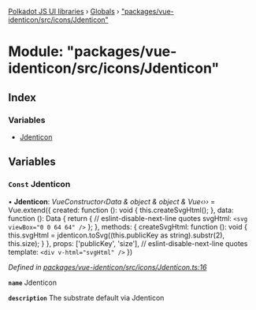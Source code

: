 [Polkadot JS UI libraries](../README.md) › [Globals](../globals.md) › ["packages/vue-identicon/src/icons/Jdenticon"](_packages_vue_identicon_src_icons_jdenticon_.md)

# Module: "packages/vue-identicon/src/icons/Jdenticon"

## Index

### Variables

* [Jdenticon](_packages_vue_identicon_src_icons_jdenticon_.md#const-jdenticon)

## Variables

### `Const` Jdenticon

• **Jdenticon**: *VueConstructor‹Data & object & object & Vue‹››* = Vue.extend({
  created: function (): void {
    this.createSvgHtml();
  },
  data: function (): Data {
    return {
      // eslint-disable-next-line quotes
      svgHtml: `<svg viewBox="0 0 64 64" />`
    };
  },
  methods: {
    createSvgHtml: function (): void {
      this.svgHtml = jdenticon.toSvg((this.publicKey as string).substr(2), this.size);
    }
  },
  props: ['publicKey', 'size'],
  // eslint-disable-next-line quotes
  template: `<div v-html="svgHtml" />`
})

*Defined in [packages/vue-identicon/src/icons/Jdenticon.ts:16](https://github.com/polkadot-js/ui/blob/5bd2b3c/packages/vue-identicon/src/icons/Jdenticon.ts#L16)*

**`name`** Jdenticon

**`description`** The substrate default via Jdenticon
